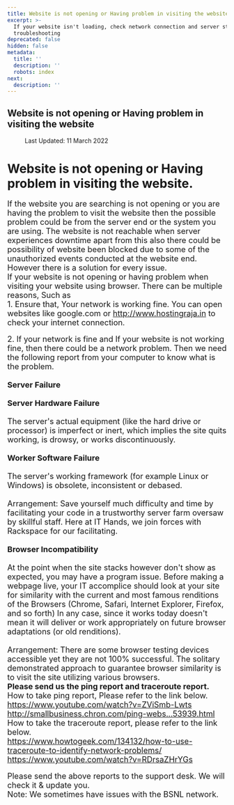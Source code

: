 ```yaml
---
title: Website is not opening or Having problem in visiting the website
excerpt: >-
  If your website isn't loading, check network connection and server status for
  troubleshooting
deprecated: false
hidden: false
metadata:
  title: ''
  description: ''
  robots: index
next:
  description: ''
---
```

<div class="page-header">
<h2 itemprop="headline">
Website is not opening or Having problem in visiting the website</h2>
</div>
<dl class="article-info muted">
<dt class="article-info-term">
</dt>
<dd class="modified">
<span class="icon-calendar" aria-hidden="true"></span>
<time datetime="2022-03-11T10:54:55+00:00" itemprop="dateModified">
Last Updated: 11 March 2022 </time>
</dd>
</dl>
<div itemprop="articleBody">
<div class="hostingraja-forum-article">
<div>
<h1>Website is not opening or Having problem in visiting the website.</h1>
</div>
<div class="hostingraja-forum-article-inner-div">
<div class="hostingraja-forum-article-contents">
<div class="hostingraja-forum-article-content"><span style="font-size: large;">If the website you are searching is not opening or you are having the problem to visit the website then the possible problem could be from the server end or the system you are using. The website is not reachable when server experiences downtime apart from this also there could be possibility of website been blocked due to some of the unauthorized events conducted at the website end. However there is a solution for every issue.</span></div>
<div class="hostingraja-forum-article-content"><span style="font-size: large;"> </span></div>
<div class="hostingraja-forum-article-content"><span style="font-size: large;">If your website is not opening or having problem when visiting your website using browser. There can be multiple reasons, Such as</span></div>
<div class="hostingraja-forum-article-content"><span style="font-size: large;"> </span></div>
<div class="hostingraja-forum-article-content"><span style="font-size: large;">1. Ensure that, Your network is working fine. You can open websites like google.com or <a href="http://www.hostingraja.in" target="_blank" rel="noopener noreferrer">http://www.hostingraja.in</a> to check your internet connection.</span></div>
<div class="hostingraja-forum-article-content"><br/><span style="font-size: large;">2. If your network is fine and If your website is not working fine, then there could be a network problem. Then we need the following report from your computer to know what is the problem.<br/><br/><span data-sheets-value="{&quot;1&quot;:2,&quot;2&quot;:&quot;Server Failure nnServer Hardware Failure nnThe server's actual equipment (like the hard drive or processor) is imperfect or inert, which implies the site quits working, is drowsy, or works discontinuously. nnWorker Software Failure nnThe server's working framework (for example Linux or Windows) is obsolete, inconsistent or debased. nnArrangement: Save yourself much difficulty and time by facilitating your code in a trustworthy server farm oversaw by skillful staff. Here at IT Hands we join forces with Rackspace for our facilitating.nnBrowser Incompatibility nnAt the point when the site stacks however don't show as expected, you may have a program issue. Before making a webpage live, your IT accomplice should look at your site for similarity with the current and most famous renditions of the Browsers (Chrome, Safari, Internet Explorer, Firefox, and so forth) In any case, since it works today doesn't mean it will deliver or work appropriately on future browser adaptations (or old renditions). nnArrangement: There are some browser testing devices accessible yet they are not 100% successful. The solitary demonstrated approach to guarantee browser similarity is to visit the site utilizing various browsers.&quot;}" data-sheets-userformat="{&quot;2&quot;:897,&quot;3&quot;:{&quot;1&quot;:0},&quot;10&quot;:1,&quot;11&quot;:4,&quot;12&quot;:0}" data-sheets-textstyleruns="[null,0,{&quot;5&quot;:1}]{&quot;1&quot;:41}[null,208,{&quot;5&quot;:1}]{&quot;1&quot;:233}[null,540,{&quot;5&quot;:1}]{&quot;1&quot;:565}"><strong>Server Failure </strong><br/><br/><strong>Server Hardware Failure </strong><br/><br/>The server's actual equipment (like the hard drive or processor) is imperfect or inert, which implies the site quits working, is drowsy, or works discontinuously. <br/><br/><strong>Worker Software Failure </strong><br/><br/>The server's working framework (for example Linux or Windows) is obsolete, inconsistent or debased. <br/><br/>Arrangement: Save yourself much difficulty and time by facilitating your code in a trustworthy server farm oversaw by skillful staff. Here at IT Hands, we join forces with Rackspace for our facilitating.<br/><br/><strong>Browser Incompatibility </strong><br/><br/>At the point when the site stacks however don't show as expected, you may have a program issue. Before making a webpage live, your IT accomplice should look at your site for similarity with the current and most famous renditions of the Browsers (Chrome, Safari, Internet Explorer, Firefox, and so forth) In any case, since it works today doesn't mean it will deliver or work appropriately on future browser adaptations (or old renditions). <br/><br/>Arrangement: There are some browser testing devices accessible yet they are not 100% successful. The solitary demonstrated approach to guarantee browser similarity is to visit the site utilizing various browsers.</span><br/></span></div>
<div class="hostingraja-forum-article-content"><span style="font-size: large;"> </span></div>
<div class="hostingraja-forum-article-content"><span style="font-size: large;"><strong>Please send us the ping report and traceroute report.</strong> <br/></span></div>
<div class="hostingraja-forum-article-content"><span style="font-size: large;"> </span></div>
<div class="hostingraja-forum-article-content"><span style="font-size: large;">How to take ping report, Please refer to the link below.</span><br/><span style="font-size: large;">                   <a href="https://www.youtube.com/watch?v=ZViSmb-Lwts" target="_blank" rel="noopener noreferrer">https://www.youtube.com/watch?v=ZViSmb-Lwts</a></span><br/><span style="font-size: large;">                   <a href="http://smallbusiness.chron.com/ping-website-cmd-53939.html" target="_blank" rel="noopener noreferrer">http://smallbusiness.chron.com/ping-webs...53939.html</a></span></div>
<div class="hostingraja-forum-article-content"><span style="font-size: large;"><a href="http://smallbusiness.chron.com/ping-website-cmd-53939.html" target="_blank" rel="noopener noreferrer"> </a></span></div>
<div class="hostingraja-forum-article-content"><span style="font-size: large;">How to take the traceroute report, please refer to the link below.</span><br/><span style="font-size: large;">                  <a href="https://www.howtogeek.com/134132/how-to-use-traceroute-to-identify-network-problems/">https://www.howtogeek.com/134132/how-to-use-traceroute-to-identify-network-problems/</a></span><br/><span style="font-size: large;">                   <a href="https://www.youtube.com/watch?v=RDrsaZHrYGs" target="_blank" rel="noopener noreferrer">https://www.youtube.com/watch?v=RDrsaZHrYGs</a></span></div>
<div class="hostingraja-forum-article-content"><br/>
<div>
<div class="hostingraja-forum-article-content"><span style="font-size: large;">Please send the above reports to the support desk. We will check it &amp; update you.</span></div>
<div class="hostingraja-forum-article-content"><span style="font-size: large;"> </span></div>
<span style="font-size: large;">Note: We sometimes have issues with the BSNL network.</span></div>
<div><span style="font-size: large;"> </span></div>
<div><span style="font-size: large;"> </span></div>
</div>
</div>
</div>
</div> </div>
</div>